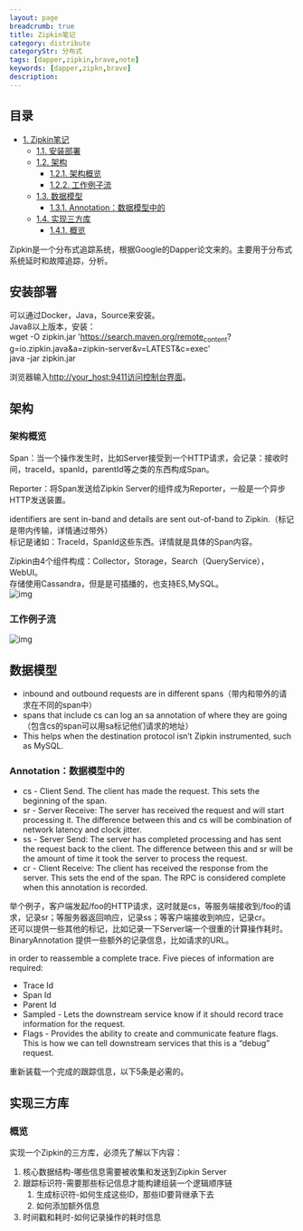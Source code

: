 ```yaml
---
layout: page
breadcrumb: true
title: Zipkin笔记
category: distribute
categoryStr: 分布式
tags: [dapper,zipkin,brave,note]
keywords: [dapper,zipkn,brave]
description: 
---
```


<div id="table-of-contents">
<h2>目录</h2>
<div id="text-table-of-contents">
<ul>
<li><a href="#sec-1">1. Zipkin笔记</a>
<ul>
<li><a href="#sec-1-1">1.1. 安装部署</a></li>
<li><a href="#sec-1-2">1.2. 架构</a>
<ul>
<li><a href="#sec-1-2-1">1.2.1. 架构概览</a></li>
<li><a href="#sec-1-2-2">1.2.2. 工作例子流</a></li>
</ul>
</li>
<li><a href="#sec-1-3">1.3. 数据模型</a>
<ul>
<li><a href="#sec-1-3-1">1.3.1. Annotation：数据模型中的</a></li>
</ul>
</li>
<li><a href="#sec-1-4">1.4. 实现三方库</a>
<ul>
<li><a href="#sec-1-4-1">1.4.1. 概览</a></li>
</ul>
</li>
</ul>
</li>
</ul>
</div>
</div>



Zipkin是一个分布式追踪系统，根据Google的Dapper论文来的。主要用于分布式系统延时和故障追踪，分析。

## 安装部署<a id="sec-1-1" name="sec-1-1"></a>

可以通过Docker，Java，Source来安装。  
Java8以上版本，安装：  
wget -O zipkin.jar 'https://search.maven.org/remote<sub>content</sub>?g=io.zipkin.java&a=zipkin-server&v=LATEST&c=exec'  
java -jar zipkin.jar  

浏览器输入<http://your_host:9411访问控制台界面>。

## 架构<a id="sec-1-2" name="sec-1-2"></a>

### 架构概览<a id="sec-1-2-1" name="sec-1-2-1"></a>

Span：当一个操作发生时，比如Server接受到一个HTTP请求，会记录：接收时间，traceId，spanId，parentId等之类的东西构成Span。  

Reporter：将Span发送给Zipkin Server的组件成为Reporter，一般是一个异步HTTP发送装置。  

identifiers are sent in-band and details are sent out-of-band to Zipkin.（标记是带内传输，详情通过带外）  
标记是诸如：TraceId，SpanId这些东西。详情就是具体的Span内容。  

Zipkin由4个组件构成：Collector，Storage，Search（QueryService），WebUI。  
存储使用Cassandra，但是是可插播的，也支持ES,MySQL。  
![img](/img/life/2018-02-26-Zipkin-Note-1.png)  

### 工作例子流<a id="sec-1-2-2" name="sec-1-2-2"></a>

![img](/img/life/2018-02-26-Zipkin-Note-2.png)

## 数据模型<a id="sec-1-3" name="sec-1-3"></a>

-   inbound and outbound requests are in different spans（带内和带外的请求在不同的span中）
-   spans that include cs can log an sa annotation of where they are going（包含cs的span可以用sa标记他们请求的地址）
-   This helps when the destination protocol isn’t Zipkin instrumented, such as MySQL.

### Annotation：数据模型中的<a id="sec-1-3-1" name="sec-1-3-1"></a>

-   cs - Client Send. The client has made the request. This sets the beginning of the span.
-   sr - Server Receive: The server has received the request and will start processing it. The difference between this and cs will be combination of network latency and clock jitter.
-   ss - Server Send: The server has completed processing and has sent the request back to the client. The difference between this and sr will be the amount of time it took the server to process the request.
-   cr - Client Receive: The client has received the response from the server. This sets the end of the span. The RPC is considered complete when this annotation is recorded.

举个例子，客户端发起/foo的HTTP请求，这时就是cs，等服务端接收到/foo的请求，记录sr；等服务器返回响应，记录ss；等客户端接收到响应，记录cr。  
还可以提供一些其他的标记，比如记录一下Server端一个很重的计算操作耗时。  
BinaryAnnotation
提供一些额外的记录信息，比如请求的URL。

in order to reassemble a complete trace. Five pieces of information are required:
-   Trace Id
-   Span Id
-   Parent Id
-   Sampled - Lets the downstream service know if it should record trace information for the request.
-   Flags - Provides the ability to create and communicate feature flags. This is how we can tell downstream services that this is a “debug” request.

重新装载一个完成的跟踪信息，以下5条是必需的。  

## 实现三方库<a id="sec-1-4" name="sec-1-4"></a>

### 概览<a id="sec-1-4-1" name="sec-1-4-1"></a>

实现一个Zipkin的三方库，必须先了解以下内容：
1.  核心数据结构-哪些信息需要被收集和发送到Zipkin Server
2.  跟踪标识符-需要那些标记信息才能构建组装一个逻辑顺序链
    1.  生成标识符-如何生成这些ID，那些ID要背继承下去
    2.  如何添加额外信息
3.  时间戳和耗时-如何记录操作的耗时信息
